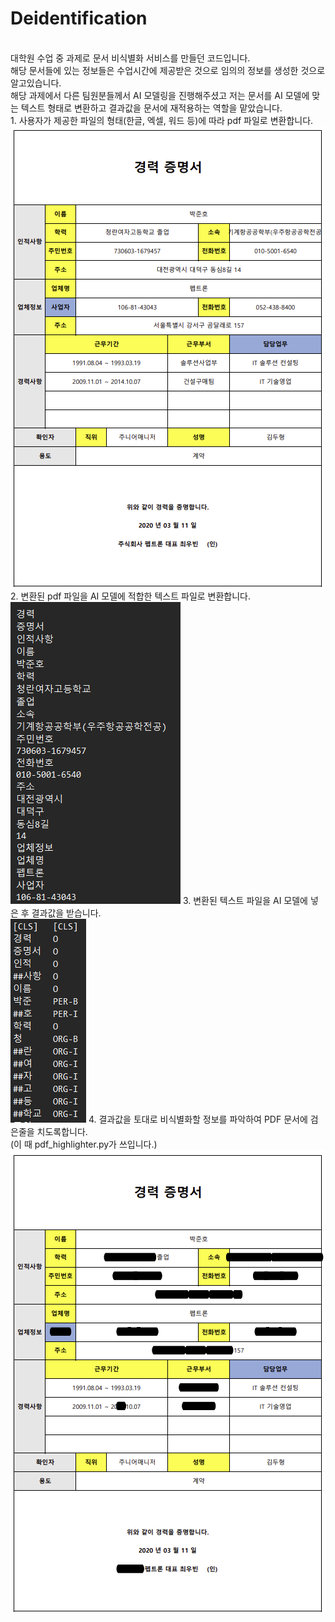 # Deidentification
</br>
대학원 수업 중 과제로 문서 비식별화 서비스를 만들던 코드입니다.</br>
해당 문서들에 있는 정보들은 수업시간에 제공받은 것으로 임의의 정보를 생성한 것으로 알고있습니다.</br>
해당 과제에서 다른 팀원분들께서 AI 모델링을 진행해주셨고 저는 문서를 AI 모델에 맞는 텍스트 형태로 변환하고 결과값을 문서에 재적용하는 역할을 맡았습니다.</br>
</br?
# deidentification.py
전반적인 작업 과정을 맡습니다.</br>
1. 사용자가 제공한 파일의 형태(한글, 엑셀, 워드 등)에 따라 pdf 파일로 변환합니다. </br>
<img src="/img/original_pdf.png">
2. 변환된 pdf 파일을 AI 모델에 적합한 텍스트 파일로 변환합니다. </br>
<img src="/img/pdf2txt.png">
3. 변환된 텍스트 파일을 AI 모델에 넣은 후 결과값을 받습니다. </br>
<img src="/img/result.png">
4. 결과값을 토대로 비식별화할 정보를 파악하여 PDF 문서에 검은줄을 치도록합니다. </br>
(이 때 pdf_highlighter.py가 쓰입니다.) </br>
<img src="/img/deidentification.png">
